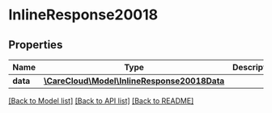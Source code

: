 # InlineResponse20018

## Properties
Name | Type | Description | Notes
------------ | ------------- | ------------- | -------------
**data** | [**\CareCloud\Model\InlineResponse20018Data**](InlineResponse20018Data.md) |  | [optional] 

[[Back to Model list]](../../README.md#documentation-for-models) [[Back to API list]](../../README.md#documentation-for-api-endpoints) [[Back to README]](../../README.md)

